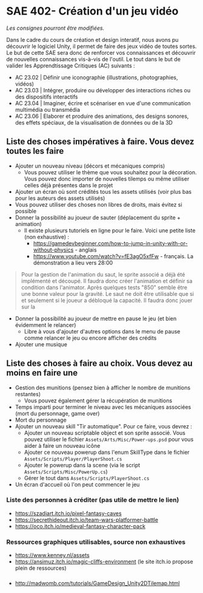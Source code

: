 # SAE 402- Création d'un jeu vidéo
_Les consignes pourront être modifiées._

Dans le cadre du cours de création et design interatif, nous avons pu découvrir le logiciel Unity, il permet de faire des jeux vidéo de toutes sortes. Le but de cette SAE sera donc de renforcer vos connaissances et découvrir de nouvelles connaissances vis-à-vis de l'outil. Le tout dans le but de valider les Apprendtissage Critiques (AC) suivants : 

- AC 23.02 | Définir une iconographie (illustrations, photographies, vidéos)
- AC 23.03 | Intégrer, produire ou développer des interactions riches ou des dispositifs interactifs
- AC 23.04 | Imaginer, écrire et scénariser en vue d'une communication multimédia ou transmédia
- AC 23.06 | Elaborer et produire des animations, des designs sonores, des effets spéciaux, de la visualisation de données ou de la 3D

## Liste des choses impératives à faire. Vous devez toutes les faire
- Ajouter un nouveau niveau (décors et mécaniques compris)
    - Vous pouvez utiliser le thème que vous souhaitez pour la décoration. Vous pouvez donc importer de nouvelles tilemps ou même utiliser celles déjà présentes dans le projet
- Ajouter un écran où sont crédités tous les assets utilisés (voir plus bas pour les auteurs des assets utilisés)
 - Vous pouvez utiliser des choses non libres de droits, mais évitez si possible
- Donner la possibilité au joueur de sauter (déplacement du sprite + animation)
    - Il existe plusieurs tutoriels en ligne pour le faire. Voici une petite liste (non exhaustive) :
        - https://gamedevbeginner.com/how-to-jump-in-unity-with-or-without-physics - anglais
        - https://www.youtube.com/watch?v=fE3agO5xfFw - français. La démonstration a lieu vers 28:00
> Pour la gestion de l'animation du saut, le sprite associé a déjà été implémenté et découpé. Il faudra donc créer l'animation et définir sa condition dans l'animator. Après quelques tests "850" semble être une bonne valeur pour la gravité.
> Le saut ne doit être utilisable que si et seulement si le joueur a débloqué la capacité. Il faudra donc jouer sur la 
- Donner la possibilité au joueur de mettre en pause le jeu (et bien évidemment le relancer)
    - Libre à vous d'ajouter d'autres options dans le menu de pause comme relancer le jeu ou encore afficher des crédits
- Ajouter une musique

## Liste des choses à faire au choix. Vous devez au moins en faire une
- Gestion des munitions (pensez bien à afficher le nombre de munitions restantes)
    - Vous pouvez également gérer la récupération de munitions
- Temps imparti pour terminer le niveau avec les mécaniques associées (mort du personnage, game over)
- Mort du personnage
- Ajouter un nouveau skill "Tir automatique". Pour ce faire, vous devrez :
    - Ajouter un nouveau scriptable object et son sprite associé. Vous pouvez utiliser le fichier `Assets/Arts/Misc/Power-ups.psd` pour vous aider à faire un nouveau icône
    - Ajouter ce nouveau powerup dans l'enum SkillType dans le fichier `Assets/Scripts/Player/PlayerShoot.cs`
    - Ajouter le powerup dans la scene (via le script `Assets/Scripts/Misc/PowerUp.cs`)
    - Gérer le tout dans `Assets/Scripts/PlayerShoot.cs`
- Un écran d'accueil où l'on peut commencer le jeu

### Liste des personnes à créditer (pas utile de mettre le lien)
- https://szadiart.itch.io/pixel-fantasy-caves
- https://secrethideout.itch.io/team-wars-platformer-battle
- https://oco.itch.io/medieval-fantasy-character-pack

### Ressources graphiques utilisables, source non exhaustives
- https://www.kenney.nl/assets
- https://ansimuz.itch.io/magic-cliffs-environment (le site itch.io propose plein de ressources)

###
- http://madwomb.com/tutorials/GameDesign_Unity2DTilemap.html